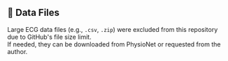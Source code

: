 ## 📁 Data Files

Large ECG data files (e.g., `.csv`, `.zip`) were excluded from this repository due to GitHub's file size limit.  
If needed, they can be downloaded from PhysioNet or requested from the author.
